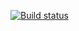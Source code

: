 [![Build status](https://ci.appveyor.com/api/projects/status/b2chutr3dutndmar/branch/master?svg=true)](https://ci.appveyor.com/project/GurinaElena/atestunit3/branch/master)
